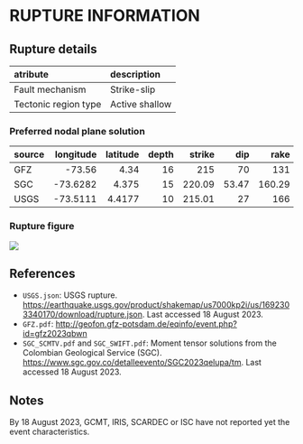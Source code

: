 # RUPTURE INFORMATION
    
## Rupture details

| atribute             | description    |
|:---------------------|:---------------|
| Fault mechanism      | Strike-slip    |
| Tectonic region type | Active shallow |

### Preferred nodal plane solution

| source   |   longitude |   latitude |   depth |   strike |   dip |   rake |   mag |
|:---------|------------:|-----------:|--------:|---------:|------:|-------:|------:|
| GFZ      |    -73.56   |     4.34   |      16 |   215    | 70    | 131    |  6.1  |
| SGC      |    -73.6282 |     4.375  |      15 |   220.09 | 53.47 | 160.29 |  6.2  |
| USGS     |    -73.5111 |     4.4177 |      10 |   215.01 | 27    | 166    |  6.25 |

### Rupture figure

![](earthquake_ruptures.png)

## References

- `USGS.json`: USGS rupture. https://earthquake.usgs.gov/product/shakemap/us7000kp2i/us/1692303340170/download/rupture.json. Last accessed 18 August 2023.
- `GFZ.pdf`: http://geofon.gfz-potsdam.de/eqinfo/event.php?id=gfz2023qbwn
- `SGC_SCMTV.pdf` and `SGC_SWIFT.pdf`: Moment tensor solutions from the Colombian Geological Service (SGC). https://www.sgc.gov.co/detalleevento/SGC2023qelupa/tm. Last accessed 18 August 2023.


## Notes

By 18 August 2023, GCMT, IRIS, SCARDEC or ISC have not reported yet the event characteristics.